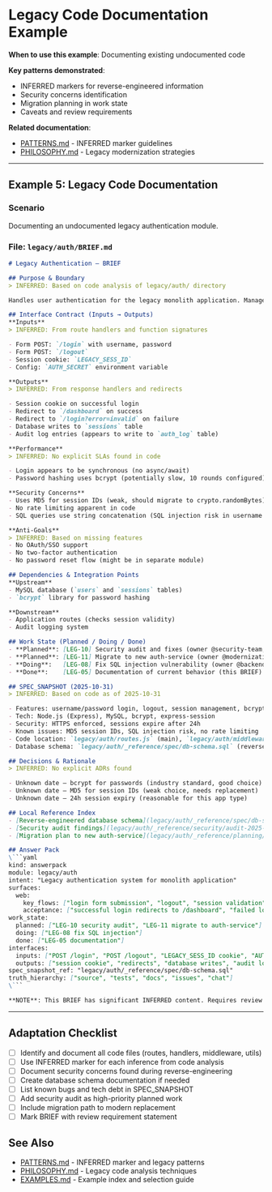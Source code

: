# Legacy Code Documentation Example

**When to use this example**: Documenting existing undocumented code

**Key patterns demonstrated**:
- INFERRED markers for reverse-engineered information
- Security concerns identification
- Migration planning in work state
- Caveats and review requirements

**Related documentation**:
- [PATTERNS.md](../PATTERNS.md) - INFERRED marker guidelines
- [PHILOSOPHY.md](../PHILOSOPHY.md) - Legacy modernization strategies

---

## Example 5: Legacy Code Documentation

### Scenario
Documenting an undocumented legacy authentication module.

### File: `legacy/auth/BRIEF.md`

```markdown
# Legacy Authentication — BRIEF

## Purpose & Boundary
> INFERRED: Based on code analysis of legacy/auth/ directory

Handles user authentication for the legacy monolith application. Manages login, logout, session management, and password hashing. Appears to be replaced gradually by new auth-service but still in active use by older parts of application.

## Interface Contract (Inputs → Outputs)
**Inputs**
> INFERRED: From route handlers and function signatures

- Form POST: `/login` with username, password
- Form POST: `/logout`
- Session cookie: `LEGACY_SESS_ID`
- Config: `AUTH_SECRET` environment variable

**Outputs**
> INFERRED: From response handlers and redirects

- Session cookie on successful login
- Redirect to `/dashboard` on success
- Redirect to `/login?error=invalid` on failure
- Database writes to `sessions` table
- Audit log entries (appears to write to `auth_log` table)

**Performance**
> INFERRED: No explicit SLAs found in code

- Login appears to be synchronous (no async/await)
- Password hashing uses bcrypt (potentially slow, 10 rounds configured)

**Security Concerns**
- Uses MD5 for session IDs (weak, should migrate to crypto.randomBytes)
- No rate limiting apparent in code
- SQL queries use string concatenation (SQL injection risk in username field)

**Anti-Goals**
> INFERRED: Based on missing features
- No OAuth/SSO support
- No two-factor authentication
- No password reset flow (might be in separate module)

## Dependencies & Integration Points
**Upstream**
- MySQL database (`users` and `sessions` tables)
- `bcrypt` library for password hashing

**Downstream**
- Application routes (checks session validity)
- Audit logging system

## Work State (Planned / Doing / Done)
- **Planned**: [LEG-10] Security audit and fixes (owner @security-team, target TBD)
- **Planned**: [LEG-11] Migrate to new auth-service (owner @modernization-team, target Q1 2026)
- **Doing**:   [LEG-08] Fix SQL injection vulnerability (owner @backend-team, started 2025-10-25)
- **Done**:    [LEG-05] Documentation of current behavior (this BRIEF) (completed 2025-10-31)

## SPEC_SNAPSHOT (2025-10-31)
> INFERRED: Based on code as of 2025-10-31

- Features: username/password login, logout, session management, bcrypt password hashing
- Tech: Node.js (Express), MySQL, bcrypt, express-session
- Security: HTTPS enforced, sessions expire after 24h
- Known issues: MD5 session IDs, SQL injection risk, no rate limiting
- Code location: `legacy/auth/routes.js` (main), `legacy/auth/middleware.js` (session check)
- Database schema: `legacy/auth/_reference/spec/db-schema.sql` (reverse-engineered)

## Decisions & Rationale
> INFERRED: No explicit ADRs found

- Unknown date — bcrypt for passwords (industry standard, good choice)
- Unknown date — MD5 for session IDs (weak choice, needs replacement)
- Unknown date — 24h session expiry (reasonable for this app type)

## Local Reference Index
- [Reverse-engineered database schema](legacy/auth/_reference/spec/db-schema.sql)
- [Security audit findings](legacy/auth/_reference/security/audit-2025-10.md)
- [Migration plan to new auth-service](legacy/auth/_reference/planning/migration-plan.md)

## Answer Pack
\```yaml
kind: answerpack
module: legacy/auth
intent: "Legacy authentication system for monolith application"
surfaces:
  web:
    key_flows: ["login form submission", "logout", "session validation"]
    acceptance: ["successful login redirects to /dashboard", "failed login shows error", "session persists 24h"]
work_state:
  planned: ["LEG-10 security audit", "LEG-11 migrate to auth-service"]
  doing: ["LEG-08 fix SQL injection"]
  done: ["LEG-05 documentation"]
interfaces:
  inputs: ["POST /login", "POST /logout", "LEGACY_SESS_ID cookie", "AUTH_SECRET env"]
  outputs: ["session cookie", "redirects", "database writes", "audit logs"]
spec_snapshot_ref: "legacy/auth/_reference/spec/db-schema.sql"
truth_hierarchy: ["source", "tests", "docs", "issues", "chat"]
\```

**NOTE**: This BRIEF has significant INFERRED content. Requires review by someone familiar with legacy codebase.
```

---

## Adaptation Checklist
- [ ] Identify and document all code files (routes, handlers, middleware, utils)
- [ ] Use INFERRED marker for each inference from code analysis
- [ ] Document security concerns found during reverse-engineering
- [ ] Create database schema documentation if needed
- [ ] List known bugs and tech debt in SPEC_SNAPSHOT
- [ ] Add security audit as high-priority planned work
- [ ] Include migration path to modern replacement
- [ ] Mark BRIEF with review requirement statement

## See Also
- [PATTERNS.md](../PATTERNS.md) - INFERRED marker and legacy patterns
- [PHILOSOPHY.md](../PHILOSOPHY.md) - Legacy code analysis techniques
- [EXAMPLES.md](../EXAMPLES.md) - Example index and selection guide
